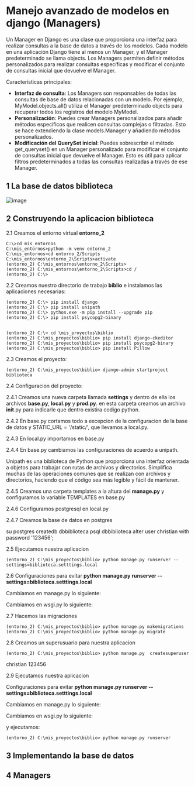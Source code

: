 # Manejo avanzado de modelos en django (Managers)

Un Manager en Django es una clase que proporciona una interfaz para realizar consultas a la base de datos a través de los modelos. Cada modelo en una aplicación Django tiene al menos un Manager, y el Manager predeterminado se llama objects. Los Managers permiten definir métodos personalizados para realizar consultas específicas y modificar el conjunto de consultas inicial que devuelve el Manager.

Características principales:

- **Interfaz de consulta**: Los Managers son responsables de todas las consultas de base de datos relacionadas con un modelo. Por ejemplo, MyModel.objects.all() utiliza el Manager predeterminado objects para recuperar todos los registros del modelo MyModel.
- **Personalización**: Puedes crear Managers personalizados para añadir métodos específicos que realicen consultas complejas o filtradas. Esto se hace extendiendo la clase models.Manager y añadiendo métodos personalizados.
- **Modificación del QuerySet inicial**: Puedes sobrescribir el método get_queryset() en un Manager personalizado para modificar el conjunto de consultas inicial que devuelve el Manager. Esto es útil para aplicar filtros predeterminados a todas las consultas realizadas a través de ese Manager.
  
## 1 La base de datos biblioteca

![image](https://github.com/user-attachments/assets/d0755c92-0251-4af6-95ad-316d49b7aff7)


## 2 Construyendo la aplicacion **biblioteca**

2.1 Creamos el entorno virtual **entorno_2**
```
C:\>cd mis_entornos
C:\mis_entornos>python -m venv entorno_2
C:\mis_entornos>cd entorno_2/Scripts
C:\mis_entornos\entorno_2\Scripts>activate
(entorno_2) C:\mis_entornos\entorno_2\Scripts>
(entorno_2) C:\mis_entornos\entorno_2\Scripts>cd /
(entorno_2) C:\>
```

2.2 Creamos nuestro directorio de trabajo **biblio** e instalamos las aplicaciones necesarias:
```
(entorno_2) C:\> pip install django
(entorno_2) C:\> pip install unipath
(entorno_2) C:\> python.exe -m pip install --upgrade pip
(entorno_2) C:\> pip install psycopg2-binary


(entorno_2) C:\> cd \mis_proyectos\biblio
(entorno_2) C:\mis_proyectos\biblio> pip install django-ckeditor
(entorno_2) C:\mis_proyectos\biblio> pip install psycopg2-binary
(entorno_2) C:\mis_proyectos\biblio> pip install Pillow
```

2.3 Creamos el proyecto:
```
(entorno_2) C:\mis_proyectos\biblio> django-admin startproject biblioteca
```

2.4 Configuracion del proyecto:

2.4.1 Creamos una nueva carpeta llamada **settings** y dentro de ella los archivos **base.py**, **local.py** y **prod.py**. en esta carpeta creamos un archivo __init__.py para indicarle que dentro existira codigo python.

2.4.2 En base.py cortamos todo a excepcion de la configuracion de la base de datos y STATIC_URL = '/static/', que llevamos a local.py.

2.4.3 En local.py importamos en base.py

2.4.4 En base.py cambiamos las configuraciones de acuerdo a unipath.

Unipath es una biblioteca de Python que proporciona una interfaz orientada a objetos para trabajar con rutas de archivos y directorios. Simplifica muchas de las operaciones comunes que se realizan con archivos y directorios, haciendo que el código sea más legible y fácil de mantener.

2.4.5 Creamos una carpeta templates a la altura del **manage.py** y configuramos la variable TEMPLATES en base.py

2.4.6 Configuramos postgresql en local.py

2.4.7 Creamos la base de datos en postgres

su postgres
createdb dbbiblioteca
psql dbbiblioteca
alter user christian with password '123456';

2.5 Ejecutamos nuestra aplicacion
```
(entorno_2) C:\mis_proyectos\biblio> python manage.py runserver --settings=biblioteca.setttings.local
```

2.6 Configuraciones para evitar **python manage.py runserver --settings=biblioteca.setttings.local**

Cambiamos en manage.py lo siguiente:

Cambiamos en wsgi.py lo siguiente:

2.7 Hacemos las migraciones
```
(entorno_2) C:\mis_proyectos\biblio> python manage.py makemigrations
(entorno_2) C:\mis_proyectos\biblio> python manage.py migrate
```

2.8 Creamos un superusuario para nuestra aplicacion
```
(entorno_2) C:\mis_proyectos\biblio> python manage.py  createsuperuser
```
christian
123456

2.9 Ejecutamos nuestra aplicacion

Configuraciones para evitar **python manage.py runserver --settings=biblioteca.setttings.local**

Cambiamos en manage.py lo siguiente:

Cambiamos en wsgi.py lo siguiente:

y ejecutamos:
```
(entorno_2) C:\mis_proyectos\biblio> python manage.py runserver 
```

## 3 Implementando la base de datos

## 4 Managers




